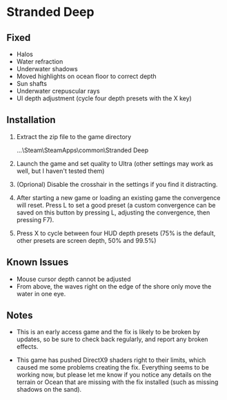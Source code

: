 Stranded Deep
=============

Fixed
-----
- Halos
- Water refraction
- Underwater shadows
- Moved highlights on ocean floor to correct depth
- Sun shafts
- Underwater crepuscular rays
- UI depth adjustment (cycle four depth presets with the X key)

Installation
------------

1. Extract the zip file to the game directory

    ...\Steam\SteamApps\common\Stranded Deep

2. Launch the game and set quality to Ultra (other settings may work as well,
   but I haven't tested them)

3. (Oprional) Disable the crosshair in the settings if you find it distracting.

4. After starting a new game or loading an existing game the convergence will
   reset. Press L to set a good preset (a custom convergence can be saved on
   this button by pressing L, adjusting the convergence, then pressing F7).

5. Press X to cycle between four HUD depth presets (75% is the default, other
   presets are screen depth, 50% and 99.5%)

Known Issues
------------
- Mouse cursor depth cannot be adjusted
- From above, the waves right on the edge of the shore only move the water in
  one eye.

Notes
-----
- This is an early access game and the fix is likely to be broken by updates,
  so be sure to check back regularly, and report any broken effects.

- This game has pushed DirectX9 shaders right to their limits, which caused me
  some problems creating the fix. Everything seems to be working now, but
  please let me know if you notice any details on the terrain or Ocean that are
  missing with the fix installed (such as missing shadows on the sand).
